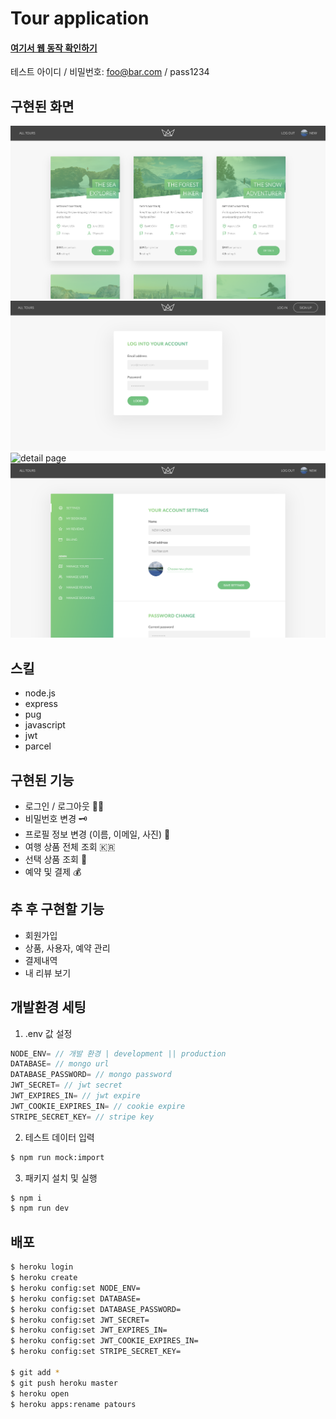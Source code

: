 # Tour application

#### [여기서 웹 동작 확인하기](https://patours.herokuapp.com/)

테스트 아이디 / 비밀번호: foo@bar.com / pass1234

## 구현된 화면

![home page](./public/readme/patour-home.png)
![login page](./public/readme/patour-login.png)
![detail page](./public/readme/patour-detail.png)
![acount page](./public/readme/patour-account.png)

## 스킬

- node.js
- express
- pug
- javascript
- jwt
- parcel

## 구현된 기능

- 로그인 / 로그아웃 👮‍♀️
- 비밀번호 변경 🗝
- 프로필 정보 변경 (이름, 이메일, 사진) 📜
- 여행 상품 전체 조회 🇰🇷
- 선택 상품 조회 🚗
- 예약 및 결제 💰

## 추 후 구현할 기능

- 회원가입
- 상품, 사용자, 예약 관리
- 결제내역
- 내 리뷰 보기

## 개발환경 세팅

1. .env 값 설정

```js
NODE_ENV= // 개발 환경 | development || production
DATABASE= // mongo url
DATABASE_PASSWORD= // mongo password
JWT_SECRET= // jwt secret
JWT_EXPIRES_IN= // jwt expire
JWT_COOKIE_EXPIRES_IN= // cookie expire
STRIPE_SECRET_KEY= // stripe key
```

2. 테스트 데이터 입력

```bash
$ npm run mock:import
```

3. 패키지 설치 및 실행

```bash
$ npm i
$ npm run dev
```

## 배포

```bash
$ heroku login
$ heroku create
$ heroku config:set NODE_ENV=
$ heroku config:set DATABASE=
$ heroku config:set DATABASE_PASSWORD=
$ heroku config:set JWT_SECRET=
$ heroku config:set JWT_EXPIRES_IN=
$ heroku config:set JWT_COOKIE_EXPIRES_IN=
$ heroku config:set STRIPE_SECRET_KEY=

$ git add *
$ git push heroku master
$ heroku open
$ heroku apps:rename patours
```
